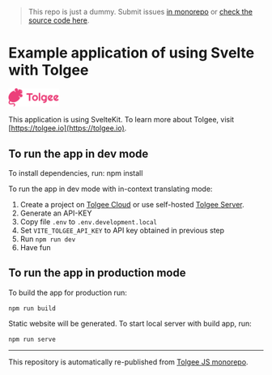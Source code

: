 > This repo is just a dummy. Submit issues [in monorepo](https://github.com/tolgee/tolgee-js) or [check the source code here](https://github.com/tolgee/tolgee-js/tree/main/testapps/svelte).
# Example application of using Svelte with Tolgee

[<img src="https://raw.githubusercontent.com/tolgee/documentation/main/tolgee_logo_text.svg" alt="Tolgee" width="100" />](https://tolgee.io)

This application is using SvelteKit. To learn more about Tolgee, visit [https://tolgee.io](https://tolgee.io).

## To run the app in dev mode

To install dependencies, run:
npm install

To run the app in dev mode with in-context translating mode:

1. Create a project on [Tolgee Cloud](https://app.tolgee.io) or use
   self-hosted [Tolgee Server](https://github.com/tolgee/server).
2. Generate an API-KEY
3. Copy file `.env` to `.env.development.local`
4. Set `VITE_TOLGEE_API_KEY` to API key obtained in previous step
5. Run `npm run dev`
6. Have fun

## To run the app in production mode

To build the app for production run:

    npm run build

Static website will be generated. To start local server with build app, run:

    npm run serve

---

This repository is automatically re-published from [Tolgee JS monorepo](https://github.com/tolgee/tolgee-js).

